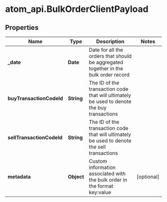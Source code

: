 # atom_api.BulkOrderClientPayload

## Properties
Name | Type | Description | Notes
------------ | ------------- | ------------- | -------------
**_date** | **Date** | Date for all the orders that should be aggregated together in the bulk order record | 
**buyTransactionCodeId** | **String** | The ID of the transaction code that will ultimately be used to denote the buy transactions | 
**sellTransactionCodeId** | **String** | The ID of the transaction code that will ultimately be used to denote the sell transactions | 
**metadata** | **Object** | Custom information associated with the bulk order in the format key:value | [optional] 



